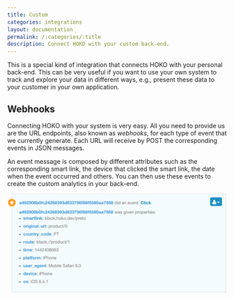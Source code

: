 ```yaml
---
title: Custom
categories: integrations
layout: documentation
permalink: /:categories/:title
description: Connect HOKO with your custom back-end.
---
```


This is a special kind of integration that connects HOKO with your personal back-end. This can be
very useful if you want to use your own system to track and explore your data in different ways,
e.g., present these data to your customer in your own application.

## Webhooks

Connecting HOKO with your system is very easy. All you need to provide us are the URL endpoints, also
known as *webhooks*, for each type of event that we currently generate. Each URL will receive by
POST the corresponding events in JSON messages.

An event message is composed by different attributes such as the corresponding smart link, the
device that clicked the smart link, the date when the event occurred and others.
You can then use these events to create the custom analytics in your back-end.

![Event metadata](/assets/images/event_message.png)

